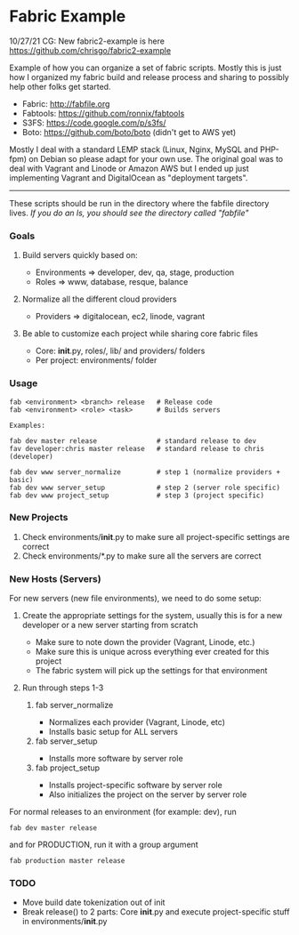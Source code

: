 Fabric Example
====

10/27/21 CG: New fabric2-example is here https://github.com/chrisgo/fabric2-example

Example of how you can organize a set of fabric scripts.  Mostly this is just how I organized my fabric build and release process and sharing to possibly help other folks get started.

* Fabric: http://fabfile.org
* Fabtools: https://github.com/ronnix/fabtools
* S3FS: https://code.google.com/p/s3fs/
* Boto: https://github.com/boto/boto (didn't get to AWS yet)

Mostly I deal with a standard LEMP stack (Linux, Nginx, MySQL and PHP-fpm) on Debian so please adapt for your own use.  The original goal was to deal with Vagrant and Linode or Amazon AWS but I ended up just implementing Vagrant and DigitalOcean as "deployment targets".

---

These scripts should be run in the directory where the fabfile directory lives.  *If you do an ls, you should see the directory called "fabfile"*

### Goals

1. Build servers quickly based on:

    * Environments => developer, dev, qa, stage, production
    * Roles        => www, database, resque, balance

1. Normalize all the different cloud providers

    * Providers    => digitalocean, ec2, linode, vagrant

1. Be able to customize each project while sharing core fabric files

    * Core: __init__.py, roles/, lib/ and providers/ folders
    * Per project: environments/ folder

### Usage

    fab <environment> <branch> release   # Release code
    fab <environment> <role> <task>      # Builds servers

    Examples:

    fab dev master release               # standard release to dev
    fav developer:chris master release   # standard release to chris (developer)

    fab dev www server_normalize         # step 1 (normalize providers + basic)
    fab dev www server_setup             # step 2 (server role specific)
    fab dev www project_setup            # step 3 (project specific)

### New Projects

1. Check environments/__init__.py to make sure all project-specific settings are correct
1. Check environments/*.py to make sure all the servers are correct

### New Hosts (Servers)

For new servers (new file environments), we need to do some setup:

1. Create the appropriate settings for the system, usually this is for a new developer
   or a new server starting from scratch

    * Make sure to note down the provider (Vagrant, Linode, etc.)
    * Make sure this <environment> is unique across everything ever created for this project
    * The fabric system will pick up the settings for that environment

1. Run through steps 1-3

    1. fab <environment> <role> server_normalize
        * Normalizes each provider (Vagrant, Linode, etc)
        * Installs basic setup for ALL servers
    1. fab <environment> <role> server_setup
        * Installs more software by server role
    1. fab <environment> <role> project_setup
        * Installs project-specific software by server role
        * Also initializes the project on the server by server role

For normal releases to an environment (for example: dev), run

    fab dev master release

and for PRODUCTION, run it with a group argument

    fab production master release

### TODO

* Move build date tokenization out of init
* Break release() to 2 parts: Core __init__.py and execute project-specific stuff in environments/__init__.py


